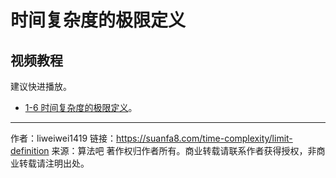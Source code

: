 # 时间复杂度的极限定义

## 视频教程

建议快进播放。

- [1-6 时间复杂度的极限定义](https://www.bilibili.com/video/BV11h411h7nT?p=6)。



---

作者：liweiwei1419
链接：https://suanfa8.com/time-complexity/limit-definition
来源：算法吧
著作权归作者所有。商业转载请联系作者获得授权，非商业转载请注明出处。
